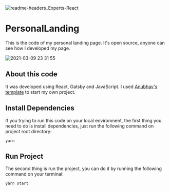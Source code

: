 
![readme-headers_Experts-React](https://user-images.githubusercontent.com/30063455/110566963-859c6f80-812f-11eb-93e3-93cdec52aca7.png)

# PersonalLanding

This is the code of my personal landing page. It's open source, anyone can see how I developed my page.

![2021-03-09 23 31 55](https://user-images.githubusercontent.com/30063455/110567101-bc728580-812f-11eb-9713-b2f9ef1bfaf6.gif)

## About this code

It was developed using React, Gatsby and JavaScript. I used [Anubhav's template](https://github.com/anubhavsrivastava/gatsby-starter-resume) to start my own project.

## Install Dependencies

If you trying to run this code on your local environment, the first thing you need to do is install dependencies, just run the following command on project root directory:

```yarn```

## Run Project

The second thing is run the project, you can do it by running the following command on your terminal:

```yarn start```
